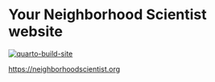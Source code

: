# Your Neighborhood Scientist website

[![quarto-build-site](https://github.com/neighborhood-scientist/neighborhoodscientist.org/actions/workflows/quarto-build-site.yml/badge.svg)](https://github.com/neighborhood-scientist/neighborhoodscientist.org/actions/workflows/quarto-build-site.yml)

<https://neighborhoodscientist.org>
